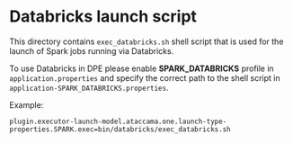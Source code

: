 # Databricks launch script

This directory contains `exec_databricks.sh` shell script that is used for the launch of Spark jobs running via Databricks.

To use Databricks in DPE please enable **SPARK_DATABRICKS** profile in `application.properties` and specify the correct path to the shell script in `application-SPARK_DATABRICKS.properties`.

Example:
```properties
plugin.executor-launch-model.ataccama.one.launch-type-properties.SPARK.exec=bin/databricks/exec_databricks.sh
```

